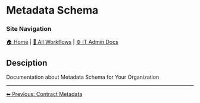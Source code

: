 <!-- description: Documentation about Metadata Schema for Your Organization. -->
# Metadata Schema

### Site Navigation
[🏠 Home](../../../../README.md) | [📂 All Workflows](../../../../users/users.md) | [⚙ IT Admin Docs](../../../README.md)

## Desciption

Documentation about Metadata Schema for Your Organization


---

[⬅ Previous: Contract Metadata](contract-metadata.md)